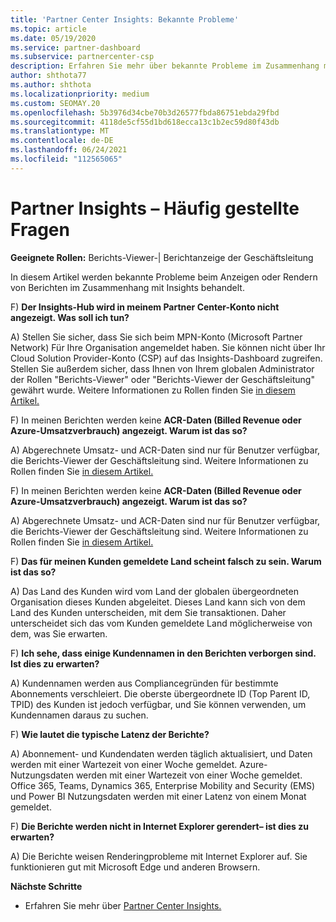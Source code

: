 ```yaml
---
title: 'Partner Center Insights: Bekannte Probleme'
ms.topic: article
ms.date: 05/19/2020
ms.service: partner-dashboard
ms.subservice: partnercenter-csp
description: Erfahren Sie mehr über bekannte Probleme im Zusammenhang mit Partner Center Insights-Berichten (PCI). Informationen können bekannte Renderingprobleme oder Berichtseinschränkungen umfassen.
author: shthota77
ms.author: shthota
ms.localizationpriority: medium
ms.custom: SEOMAY.20
ms.openlocfilehash: 5b3976d34cbe70b3d26577fbda86751ebda29fbd
ms.sourcegitcommit: 4118de5cf55d1bd618ecca13c1b2ec59d80f43db
ms.translationtype: MT
ms.contentlocale: de-DE
ms.lasthandoff: 06/24/2021
ms.locfileid: "112565065"
---
```

# <a name="partner-insights--frequently-asked-questions"></a>Partner Insights – Häufig gestellte Fragen

**Geeignete Rollen:** Berichts-Viewer-| Berichtanzeige der Geschäftsleitung

In diesem Artikel werden bekannte Probleme beim Anzeigen oder Rendern von Berichten im Zusammenhang mit Insights behandelt.

F) **Der Insights-Hub wird in meinem Partner Center-Konto nicht angezeigt. Was soll ich tun?**

A) Stellen Sie sicher, dass Sie sich beim MPN-Konto (Microsoft Partner Network) Für Ihre Organisation angemeldet haben. Sie können nicht über Ihr Cloud Solution Provider-Konto (CSP) auf das Insights-Dashboard zugreifen. Stellen Sie außerdem sicher, dass Ihnen von Ihrem globalen Administrator der Rollen "Berichts-Viewer" oder "Berichts-Viewer der Geschäftsleitung" gewährt wurde.  Weitere Informationen zu Rollen finden Sie [in diesem Artikel.](./pci-roles.md)

F) In meinen Berichten werden keine **ACR-Daten (Billed Revenue oder Azure-Umsatzverbrauch) angezeigt. Warum ist das so?**

A) Abgerechnete Umsatz- und ACR-Daten sind nur für Benutzer verfügbar, die Berichts-Viewer der Geschäftsleitung sind.  Weitere Informationen zu Rollen finden Sie [in diesem Artikel.](./pci-roles.md)

F) In meinen Berichten werden keine **ACR-Daten (Billed Revenue oder Azure-Umsatzverbrauch) angezeigt. Warum ist das so?**

A) Abgerechnete Umsatz- und ACR-Daten sind nur für Benutzer verfügbar, die Berichts-Viewer der Geschäftsleitung sind. Weitere Informationen zu Rollen finden Sie [in diesem Artikel.](./pci-roles.md)

F) **Das für meinen Kunden gemeldete Land scheint falsch zu sein. Warum ist das so?**

A) Das Land des Kunden wird vom Land der globalen übergeordneten Organisation dieses Kunden abgeleitet. Dieses Land kann sich von dem Land des Kunden unterscheiden, mit dem Sie transaktionen. Daher unterscheidet sich das vom Kunden gemeldete Land möglicherweise von dem, was Sie erwarten.

F) **Ich sehe, dass einige Kundennamen in den Berichten verborgen sind. Ist dies zu erwarten?**

A) Kundennamen werden aus Compliancegründen für bestimmte Abonnements verschleiert. Die oberste übergeordnete ID (Top Parent ID, TPID) des Kunden ist jedoch verfügbar, und Sie können verwenden, um Kundennamen daraus zu suchen.

F) **Wie lautet die typische Latenz der Berichte?**

A) Abonnement- und Kundendaten werden täglich aktualisiert, und Daten werden mit einer Wartezeit von einer Woche gemeldet. Azure-Nutzungsdaten werden mit einer Wartezeit von einer Woche gemeldet. Office 365, Teams, Dynamics 365, Enterprise Mobility and Security (EMS) und Power BI Nutzungsdaten werden mit einer Latenz von einem Monat gemeldet.

F) **Die Berichte werden nicht in Internet Explorer gerendert– ist dies zu erwarten?**

A) Die Berichte weisen Renderingprobleme mit Internet Explorer auf. Sie funktionieren gut mit Microsoft Edge und anderen Browsern.

**Nächste Schritte**

- Erfahren Sie mehr über [Partner Center Insights.](partner-center-insights.md)